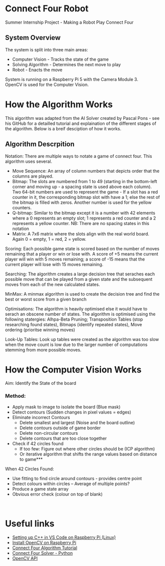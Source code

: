 # Connect Four Robot
Summer Internship Project - Making a Robot Play Connect Four


## System Overview
The system is split into three main areas:
- Computer Vision - Tracks the state of the game
- Solving Algorithm - Determines the next move to play
- Robot - Enacts the move

System is running on a Raspberry Pi 5 with the Camera Module 3. <br>
OpenCV is used for the Computer Vision. <br>

# How the Algorithm Works
This algorithm was adapted from the AI Solver created by Pascal Pons - see his GitHub for a detailled tutorial and explaination of the different stages of the algorithm. Below is a breif desciption of how it works. 

## Algorithm Descrpition
Notation: There are multiple ways to notate a game of connect four. This algorithm uses several.
- Move Sequence: An array of column numbers that depicts order that the columns are played.
- Bitmap: The slots are numbered from 1 to 49 (starting in the bottom-left corner and moving up - a spacing state is used above each column). Two 64-bit numbers are used to represent the game - If a slot has a red counter in it, the corresponding bitmap slot with have a 1; else the rest of the bitmap is filled with zeros. Another number is used for the yellow counters.
- Q-bitmap: Similar to the bitmap except it is a number with 42 elements where a 0 represents an empty slot; 1 represents a red counter and a 2 represents a yellow counter. NB: There are no spacing states in this notation
- Matrix: A 7x6 matrix where the slots align with the real world board. Again 0 = empty, 1 = red, 2 = yellow.

Scoring: Each possible game state is scored based on the number of moves remaining that a player or win or lose with. A score of +5 means the current player will win with 5 moves remaining; a score of -15 means that the current player will lose with 15 moves remaining. 

Searching: The algorithm creates a large decision tree that seraches each possible move that can be played from a given state and the subsequent moves from each of the new calculated states.

MinMax: A minmax algorithm is used to create the decision tree and find the best or worst score from a given branch

Optimisations: The algorithm is heavily optimised else it would have to serach an obscene number of states. The algorithm is optimised using the following statergies: Alhpa-Beta Pruning; Transposition Tables (stop researching found states), Bitmaps (identify repeated states), Move ordering (prioritse winning moves)

Look-Up Tables: Look up tables were created as the algorithm was too slow when the move count is low due to the larger number of computations stemming from more possible moves.


# How the Computer Vision Works
Aim: Identify the State of the board <br> 

### Method: 
- Apply mask to image to isolate the board (Blue mask)
- Detect contours (Sudden changes in pixel values = edges)
- Eliminate incorrect Contours
  - Delete smallest and largest (Noise and the board outline)
  - Delete contours outside of game border 
  - Delete non-circular contours
  - Delete contours that are too close together
- Check if 42 circles found
  - If too few: Figure out where other circles should be (ICP algorithm)
  - Or iterative algorithm that shifts the range values based on distance to game***

When 42 Circles Found:

- Use fitting to find circle around contours - provides centre point
- Detect colours within circles – Average of multiple points?
- Produce a game state array 
- Obvious error check (colour on top of blank)
<br>

# Useful links
- [Setting up C++ in VS Code on Raspberry Pi (Linux)](https://code.visualstudio.com/docs/cpp/config-linux) <br>
- [Install OpenCV on Raspberry Pi](https://qengineering.eu/install%20opencv%20on%20raspberry%20pi%205.html) <br>
- [Connect Four Algorithm Tutorial](http://blog.gamesolver.org/) <br>
- [Connect Four Solver - Python](https://github.com/lhorrell99/connect-4-solver?tab=readme-ov-file) <br>
- [OpenCV API](https://docs.opencv.org/2.4/index.html) <br>
